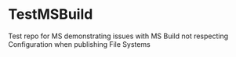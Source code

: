 # TestMSBuild
Test repo for MS demonstrating issues with MS Build not respecting Configuration when publishing File Systems


